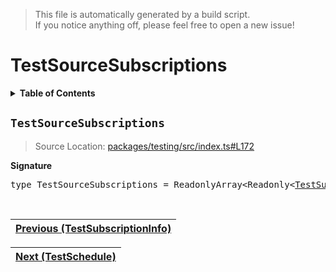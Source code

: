> This file is automatically generated by a build script.<br>If you notice anything off, please feel free to open a new issue!

# TestSourceSubscriptions

<details><summary><b>Table of Contents</b></summary>

1. [<code>TestSourceSubscriptions</code>](#TestSourceSubscriptions)</details>

## <a name="TestSourceSubscriptions"></a><code>TestSourceSubscriptions</code>

> Source Location: [packages\/testing\/src\/index.ts#L172](..\/..\/packages\/testing\/src\/index.ts#L172)

<b>Signature</b>

<pre>type TestSourceSubscriptions = ReadonlyArray&lt;Readonly&lt;<a href="03-TestSubscriptionInfo.md#TestSubscriptionInfo-Interface">TestSubscriptionInfo</a>&gt;&gt;</pre><br>

| [Previous \(TestSubscriptionInfo\)](03-TestSubscriptionInfo.md#readme) |
| --- |

<div align="right">

| [Next \(TestSchedule\)](05-TestSchedule.md#readme) |
| --- |
</div>
